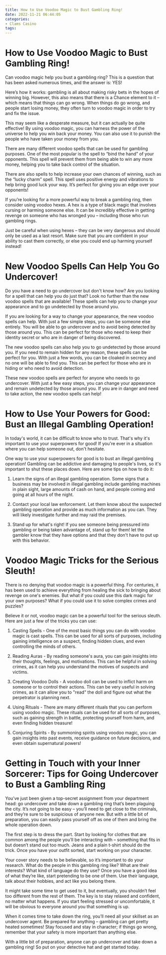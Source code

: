 ```yaml
---
title: How to Use Voodoo Magic to Bust Gambling Ring!
date: 2022-11-21 06:44:05
categories:
- Clams Casino
tags:
---
```



#  How to Use Voodoo Magic to Bust Gambling Ring!

Can voodoo magic help you bust a gambling ring? This is a question that has been asked numerous times, and the answer is: YES!

Here’s how it works: gambling is all about making risky bets in the hopes of winning big. However, this also means that there is a Chance element to it – which means that things can go wrong. When things do go wrong, and people start losing money, they often turn to voodoo magic in order to try and fix the issue.

This may seem like a desperate measure, but it can actually be quite effective! By using voodoo magic, you can harness the power of the universe to help you win back your money. You can also use it to punish the people who have taken your money from you.

There are many different voodoo spells that can be used for gambling purposes. One of the most popular is the spell to “bind the hand” of your opponents. This spell will prevent them from being able to win any more money, helping you to take back control of the situation.

There are also spells to help increase your own chances of winning, such as the “lucky charm” spell. This spell uses positive energy and vibrations to help bring good luck your way. It’s perfect for giving you an edge over your opponents!

If you’re looking for a more powerful way to break a gambling ring, then consider using voodoo hexes. A hex is a type of black magic that involves cursing or harming someone else. It can be incredibly effective in getting revenge on someone who has wronged you – including those who run gambling rings.

Just be careful when using hexes – they can be very dangerous and should only be used as a last resort. Make sure that you are confident in your ability to cast them correctly, or else you could end up harming yourself instead!

#  New Voodoo Spells Can Help You Go Undercover!

Do you have a need to go undercover but don't know how? Are you looking for a spell that can help you do just that? Look no further than the new voodoo spells that are available! These spells can help you to change your appearance and to go undetected by those around you.

If you are looking for a way to change your appearance, the new voodoo spells can help. With just a few simple steps, you can be someone else entirely. You will be able to go undercover and to avoid being detected by those around you. This can be perfect for those who need to keep their identity secret or who are in danger of being discovered.

The new voodoo spells can also help you to go undetected by those around you. If you need to remain hidden for any reason, these spells can be perfect for you. With just a few words, you can be cloaked in secrecy and no one will be able to find you. This can be perfect for those who are in hiding or who need to avoid detection.

These new voodoo spells are perfect for anyone who needs to go undercover. With just a few easy steps, you can change your appearance and remain undetected by those around you. If you are in danger and need to take action, the new voodoo spells can help!

#  How to Use Your Powers for Good: Bust an Illegal Gambling Operation!

In today's world, it can be difficult to know who to trust. That's why it's important to use your superpowers for good! If you're ever in a situation where you can help someone out, don't hesitate.

One way to use your superpowers for good is to bust an illegal gambling operation! Gambling can be addictive and damaging to people's lives, so it's important to shut these places down. Here are some tips on how to do it:

1. Learn the signs of an illegal gambling operation. Some signs that a business may be involved in illegal gambling include gambling machines in plain sight, large amounts of cash on hand, and people coming and going at all hours of the night.

2. Contact your local law enforcement. Let them know about the suspected gambling operation and provide as much information as you can. They will likely investigate further and may raid the premises.

3. Stand up for what's right! If you see someone being pressured into gambling or being taken advantage of, stand up for them! let the gambler know that they have options and that they don't have to put up with this behavior.

#  Voodoo Magic Tricks for the Serious Sleuth!

There is no denying that voodoo magic is a powerful thing. For centuries, it has been used to achieve everything from healing the sick to bringing about revenge on one's enemies. But what if you could use this dark magic for your own purposes? What if you could use it to solve complex crimes and puzzles?

Believe it or not, voodoo magic can be a powerful tool for the serious sleuth. Here are just a few of the tricks you can use:

1. Casting Spells - One of the most basic things you can do with voodoo magic is cast spells. This can be used for all sorts of purposes, including gaining intelligence on a suspect, finding hidden clues, and even controlling the minds of others.

2. Reading Auras - By reading someone's aura, you can gain insights into their thoughts, feelings, and motivations. This can be helpful in solving crimes, as it can help you understand the motives of suspects and victims.

3. Creating Voodoo Dolls - A voodoo doll can be used to inflict harm on someone or to control their actions. This can be very useful in solving crimes, as it can allow you to "read" the doll and figure out what the perpetrator is planning next.

4. Using Rituals - There are many different rituals that you can perform using voodoo magic. These rituals can be used for all sorts of purposes, such as gaining strength in battle, protecting yourself from harm, and even finding hidden treasure!

5. Conjuring Spirits - By summoning spirits using voodoo magic, you can gain insights into past events, receive guidance on future decisions, and even obtain supernatural powers!

#  Getting in Touch with your Inner Sorcerer: Tips for Going Undercover to Bust a Gambling Ring

You’ve just been given a top-secret assignment from your department head: go undercover and take down a gambling ring that’s been plaguing the city. It’s not going to be easy – you’ll need to get close to the criminals, and they’re sure to be suspicious of anyone new. But with a little bit of preparation, you can easily pass yourself off as one of them and bring the whole operation down.

The first step is to dress the part. Start by looking for clothes that are common among the people you’ll be interacting with – something that fits in but doesn’t stand out too much. Jeans and a plain t-shirt should do the trick. Once you have your outfit sorted, start working on your character.

Your cover story needs to be believable, so it’s important to do your research. What do the people in this gambling ring like? What are their interests? What kind of language do they use? Once you have a good idea of what they’re like, start pretending to be one of them. Use their language, talk about their hobbies, and act like you belong there.

It might take some time to get used to it, but eventually, you shouldn’t feel too different from the rest of them. The key is to stay relaxed and confident, no matter what happens. If you start feeling stressed or uncomfortable, it will be obvious to everyone around you that something is up.

When it comes time to take down the ring, you’ll need all your skillset as an undercover agent. Be prepared for anything – gambling can get pretty heated sometimes! Stay focused and stay in character; if things go wrong, remember that your safety is more important than anything else.

With a little bit of preparation, anyone can go undercover and take down a gambling ring! So put on your detective hat and get started today.
